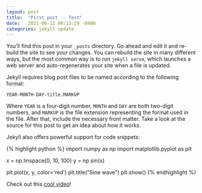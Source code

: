 ```yaml
---
layout: post
title:  "First post -- Test"
date:   2021-06-12 00:13:29 -0400
categories: jekyll update
---
```

You’ll find this post in your `_posts` directory. Go ahead and edit it and re-build the site to see your changes. You can rebuild the site in many different ways, but the most common way is to run `jekyll serve`, which launches a web server and auto-regenerates your site when a file is updated.

Jekyll requires blog post files to be named according to the following format:

`YEAR-MONTH-DAY-title.MARKUP`

Where `YEAR` is a four-digit number, `MONTH` and `DAY` are both two-digit numbers, and `MARKUP` is the file extension representing the format used in the file. After that, include the necessary front matter. Take a look at the source for this post to get an idea about how it works.

Jekyll also offers powerful support for code snippets:

{% highlight python %}
import numpy as np
import matplotlib.pyplot as plt

x = np.linspace(0, 10, 100)
y = np.sin(x)

plt.plot(x, y, color='red')
plt.title("Sine wave")
plt.show()
{% endhighlight %}

Check out this [cool video][cool-video]!

[cool-video]: https://www.youtube.com/watch?v=dQw4w9WgXcQ
